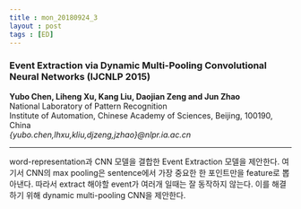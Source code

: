 ```yaml
---
title : mon_20180924_3
layout : post
tags : [ED]
---
```


<h3>Event Extraction via Dynamic Multi-Pooling Convolutional Neural
Networks (IJCNLP 2015) </h3>


<p>

<b>Yubo Chen, Liheng Xu, Kang Liu, Daojian Zeng and Jun Zhao</b><br/>
National Laboratory of Pattern Recognition<br/>
Institute of Automation, Chinese Academy of Sciences, Beijing, 100190, China<br/>
<em>{yubo.chen,lhxu,kliu,djzeng,jzhao}@nlpr.ia.ac.cn</em><br/>



</p>

<hr />
<p>
word-representation과 CNN 모델을 결합한 Event Extraction 모델을 제안한다. 여기서 CNN의 max pooling은 sentence에서 가장 중요한 한 포인트만을 feature로 뽑아낸다. 따라서 extract 해야할 event가 여러개 일때는 잘 동작하지 않는다. 이를 해결하기 위해 dynamic multi-pooling CNN을 제안한다.
</p>